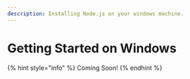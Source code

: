 ```yaml
---
description: Installing Node.js on your windows machine.
---
```


# Getting Started on Windows

{% hint style="info" %}
Coming Soon!
{% endhint %}

